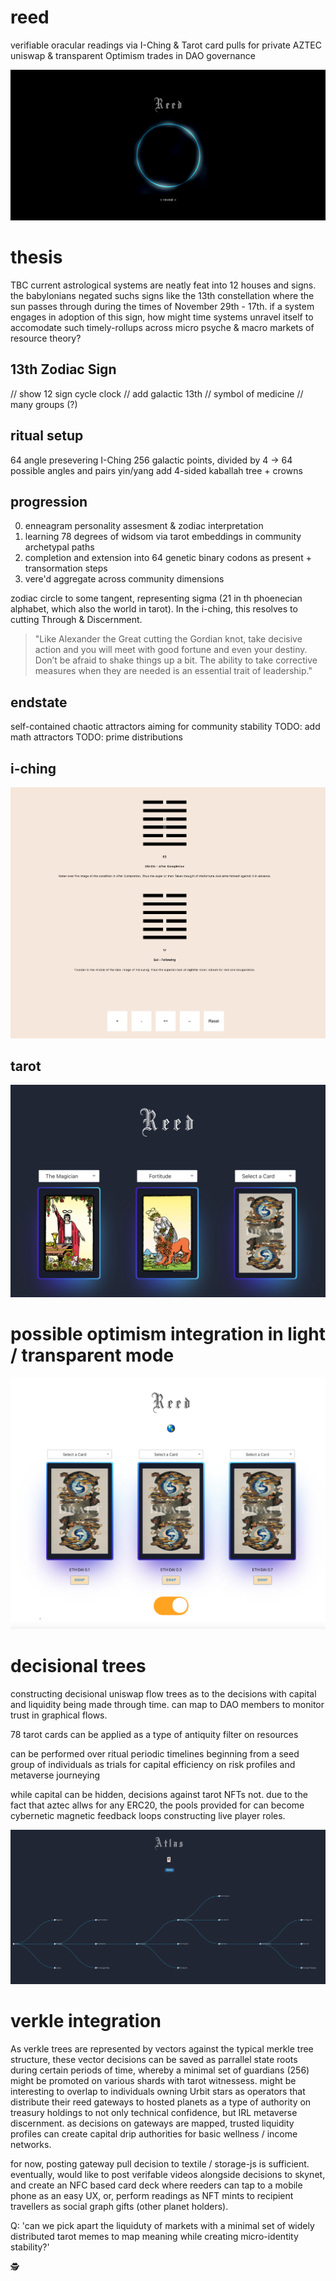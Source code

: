 # reed
verifiable oracular readings via I-Ching & Tarot card pulls for private AZTEC uniswap & transparent Optimism trades in DAO governance

![reed_home](./reed_homage.gif)

# thesis
TBC
current astrological systems are neatly feat into 12 houses and signs. the babylonians negated suchs signs like the 13th constellation where the sun passes through during the times of November 29th - 17th. if a system engages in adoption of this sign, how might time systems unravel itself to accomodate such timely-rollups across micro psyche & macro markets of resource theory?

## 13th Zodiac Sign
// show 12 sign cycle clock
// add galactic 13th
// symbol of medicine
// many groups (?)

## ritual setup
64 angle presevering I-Ching 
256 galactic points, divided by 4 -> 64 possible angles and pairs yin/yang
add 4-sided kaballah tree + crowns

## progression
0. enneagram personality assesment & zodiac interpretation 
1. learning 78 degrees of widsom via tarot embeddings in community archetypal paths
2. completion and extension into 64 genetic binary codons as present + transormation steps
3. vere'd aggregate across community dimensions 

zodiac circle to some tangent, representing sigma (21 in th phoenecian alphabet, which also the world in tarot). In the i-ching, this resolves to cutting Through & Discernment. 

> "Like Alexander the Great cutting the Gordian knot, take decisive action and you will meet with good fortune and even your destiny. Don’t be afraid to shake things up a bit. The ability to take corrective measures when they are needed is an essential trait of leadership."

## endstate
self-contained chaotic attractors aiming for community stability
TODO: add math attractors
TODO: prime distributions

## i-ching
![i_ching](./i_ching.png)

## tarot
![reed](./reed_interface_v2.png)

# possible optimism integration in light / transparent mode

![reed](./reed_interface_light.png)

# decisional trees
constructing decisional uniswap flow trees as to the decisions with capital and liquidity being made through time. can map to DAO members to monitor trust in graphical flows.

78 tarot cards can be applied as a type of antiquity filter on resources

can be performed over ritual periodic timelines beginning from a seed group of individuals as trials for capital efficiency on risk profiles and metaverse journeying

while capital can be hidden, decisions against tarot NFTs not. due to the fact that aztec allws for any ERC20, the pools provided for can become cybernetic magnetic feedback loops constructing live player roles.

![tree](./atlas.png)

# verkle integration

As verkle trees are represented by vectors against the typical merkle tree structure, these vector decisions can be saved as parrallel state roots during certain periods of time, whereby a minimal set of guardians (256) might be promoted on various shards with tarot witnessess. might be interesting to overlap to individuals owning Urbit stars as operators that distribute their reed gateways to hosted planets as a type of authority on treasury holdings to not only technical confidence, but IRL metaverse discernment. as decisions on gateways are mapped, trusted liquidity profiles can create capital drip authorities for basic wellness / income networks.

for now, posting gateway pull decision to textile / storage-js is sufficient. eventually, would like to post verifable videos alongside decisions to skynet, and create an NFC based card deck where reeders can tap to a mobile phone as an easy UX, or, perform readings as NFT mints to recipient travellers as social graph gifts (other planet holders).

Q: 'can we pick apart the liquiduty of markets with a minimal set of widely distributed tarot memes to map meaning while creating micro-identity stability?'

🕵️
